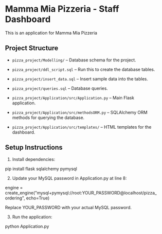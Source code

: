 # Mamma Mia Pizzeria - Staff Dashboard

This is an application for Mamma Mia Pizzeria


## Project Structure

- `pizza_project/Modelling/` – Database schema for the project.
- `pizza_project/ddl_script.sql` – Run this to create the database tables.
- `pizza_project/insert_data.sql` – Insert sample data into the tables.
- `pizza_project/queries.sql` – Database queries.

- `pizza_project/Application/src/Application.py` – Main Flask application.
- `pizza_project/Application/src/methodsORM.py` – SQLAlchemy ORM methods for querying the database.
- `pizza_project/Application/src/templates/` – HTML templates for the dashboard.


## Setup Instructions

1. Install dependencies:

pip install flask sqlalchemy pymysql

2. Update your MySQL password in Application.py at line 8:

engine = create_engine("mysql+pymysql://root:YOUR_PASSWORD@localhost/pizza_ordering", echo=True)

Replace YOUR_PASSWORD with your actual MySQL password.

3. Run the application:

python Application.py

